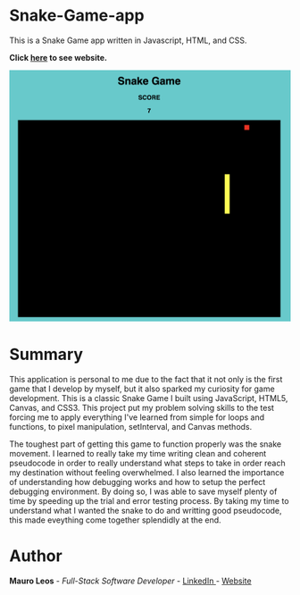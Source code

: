 # Snake-Game-app
This is a Snake Game app written in Javascript, HTML, and CSS.

<strong>Click <a href="https://mauroleos.github.io/Snake-Game-app/"><b>here</b></a> to see website.</strong>

<img src="image/snake-game.png" alt="image">

# Summary
  This application is personal to me due to the fact that it not only is the first game that I develop by myself, but it also sparked my curiosity for game development. This is a classic Snake Game I built using JavaScript, HTML5, Canvas, and CSS3. This project put my problem solving skills to the test forcing me to apply everything I've learned from simple for loops and functions, to pixel manipulation, setInterval, and Canvas methods. 

  The toughest part of getting this game to function properly was the snake movement. I learned to really take my time writing clean and coherent pseudocode in order to really understand what steps to take in order reach my destination without feeling overwhelmed. I also learned the importance of understanding how debugging works and how to setup the perfect debugging environment. By doing so, I was able to save myself plenty of time by speeding up the trial and error testing process. By taking my time to understand what I wanted the snake to do and writting good pseudocode, this made eveything come together splendidly at the end.
  
# Author
<strong>Mauro Leos</strong> - <i>Full-Stack Software Developer</i> - <a href="https://www.linkedin.com/in/mauro-leos-b4103a11b/">LinkedIn </a> - <a href="https://www.mauroleos.com//">Website</a>
